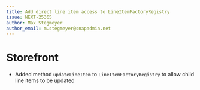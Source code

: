 ```yaml
---
title: Add direct line item access to LineItemFactoryRegistry
issue: NEXT-25365
author: Max Stegmeyer
author_email: m.stegmeyer@snapadmin.net
---
```

# Storefront
* Added method `updateLineItem` to `LineItemFactoryRegistry` to allow child line items to be updated
